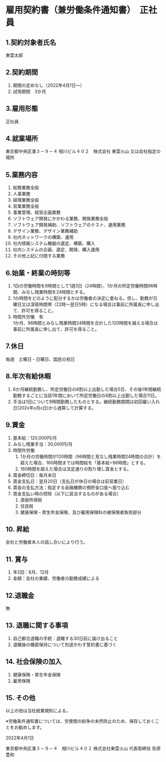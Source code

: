 <!--
この労働条件通知書はフルタイムを除く、週20時間以上で、健康保険・厚生年金保険、及び雇用保険適用者。
週3を例とするので、時間、日にち、金額等は適宜変更すること。
社会保険手続時は週30時間に満たない場合は「短時間労働者」に該当する。
2022年4月19日作成。
-->

# 雇用契約書（兼労働条件通知書）　正社員
## 1.契約対象者氏名

東雲太郎

## 2.契約期間

1. 期間の定めなし（2022年4月1日～）
2. 試用期間　3か月

## 3.雇用形態

正社員

## 4.就業場所

東京都中央区湊３－９－４ 相川ビル４０２　株式会社 東雲火山
又は会社指定の場所

## 5.業務内容

1. 総務業務全般
2. 人事業務 
3. 経理業務全般
4. 営業業務全般
5. 事業管理、経営企画業務
6. ソフトウェア開発にかかわる業務、開発業務全般
7. ソフトウェア開発補助、ソフトウェアのテスト、運用業務
8. デザイン業務、デザイン業務補助
9. 社内ネットワークの構築、運用
10. 社内情報システム機器の選定、構築、購入
11. 社内システムの企画、選定、開発、購入運用
12. その他上記に付随する業務

## 6.始業・終業の時刻等

1. 1日の労働時間を8時間として1週3日（24時間）、1か月の所定労働時間96時間、みなし残業時間を24時間とする。
2. 1の時間をどのように配分するかは労働者の決定に委ねる。但し、勤務が日曜日又は深夜時間帯（22時～翌日5時）になる場合は事前に所属長に申し出て、許可を得ること。
3. 時間外労働　有  
1か月、96時間とみなし残業時間24時間を合計した120時間を越える場合は事前に所属長に申し出て、許可を得ること。

<!--
適宜以下に変更
週2.5日(20時間）の場合1か月80時間　みなし残業時間20時間　合計100時間
-->

## 7.休日

毎週　土曜日・日曜日、国民の祝日

## 8.年次有給休暇

1. 6か月継続勤務し、所定労働日の8割以上出勤した場合5日、その後1年間継続勤務するごとに当該1年間において所定労働日の8割以上出勤した場合11日。
2. 手当は1日について8時間勤務したものとする。継続勤務期間は初回雇い入れ日(202x年x月x日)から通算して計算する。

<!--
1項については、週2.5の場合4日、9日　
2項については1日の労働時間により適宜変更
-->

## 9.賃金

1. 基本給：120,000円/月
2. みなし残業手当：30,000円/月
3. 時間外労働
	1. 1か月の労働時間が120時間（96時間と見なし残業時間24時間の合計）を超えた場合、160時間までは時間給を「基本給÷96時間」とする。
	2. 160時間を超えた場合は法定通りの割り増し賃金とする。
4. 賃金締切日：毎月末日　
5. 賃金支払日：翌月20日（支払日が休日の場合は前営業日）
6. 賃金の支払方法：指定する金融機関の預貯金口座へ振り込む
7. 賃金支払い時の控除（以下に該当するものがある場合）
	1. 源泉所得税
	2. 住民税
    3. 健康保険・厚生年金保険、及び雇用保険料の被保険者負担部分

## 10. 昇給

会社と労働者本人の話し合いにより行う。

## 11. 賞与

1. 年2回：6月、12月
2. 金額：会社の業績、労働者の勤務成績による

## 12.退職金

無

## 13. 退職に関する事項

1. 自己都合退職の手続：退職する30日前に届け出ること
2. 退職後の機密保持について別途かわす誓約書に基づく

## 14. 社会保険の加入

1. 健康保険・厚生年金保険
2. 雇用保険

## 15. その他

以上の他は当社就業規則による。

※労働条件通知書については、労使間の紛争の未然防⽌のため、保存しておくことをお勧めします。

2022年4月1日

東京都中央区湊３－９－４　相川ビル４０２
株式会社東雲⽕⼭ 代表取締役 告原豊和
